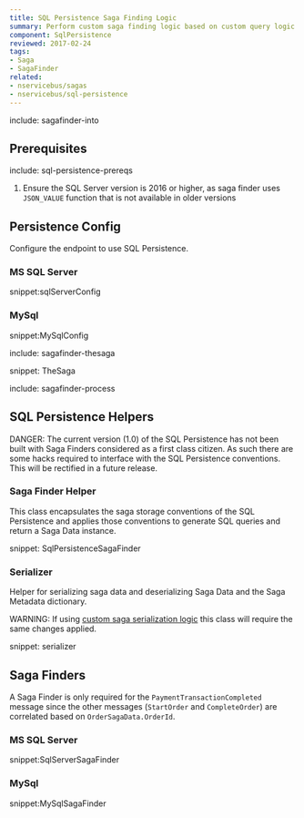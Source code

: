 ```yaml
---
title: SQL Persistence Saga Finding Logic
summary: Perform custom saga finding logic based on custom query logic when the Saga storage is the native SQL Persistence
component: SqlPersistence
reviewed: 2017-02-24
tags:
- Saga
- SagaFinder
related:
- nservicebus/sagas
- nservicebus/sql-persistence
---
```


include: sagafinder-into


## Prerequisites


include: sql-persistence-prereqs
1. Ensure the SQL Server version is 2016 or higher, as saga finder uses `JSON_VALUE` function that is not available in older versions

## Persistence Config

Configure the endpoint to use SQL Persistence.


### MS SQL Server

snippet:sqlServerConfig


### MySql

snippet:MySqlConfig


include: sagafinder-thesaga

snippet: TheSaga

include: sagafinder-process


## SQL Persistence Helpers

DANGER: The current version (1.0) of the SQL Persistence has not been built with Saga Finders considered as a first class citizen. As such there are some hacks required to interface with the SQL Persistence conventions. This will be rectified in a future release.


### Saga Finder Helper

This class encapsulates the saga storage conventions of the SQL Persistence and applies those conventions to generate SQL queries and return a Saga Data instance.

snippet: SqlPersistenceSagaFinder


### Serializer

Helper for serializing saga data and deserializing Saga Data and the Saga Metadata dictionary.

WARNING: If using [custom saga serialization logic](/nservicebus/sql-persistence/saga.md#json-net-settings) this class will require the same changes applied.

snippet: serializer


## Saga Finders

A Saga Finder is only required for the `PaymentTransactionCompleted` message since the other messages (`StartOrder` and `CompleteOrder`) are correlated based on `OrderSagaData.OrderId`.


### MS SQL Server

snippet:SqlServerSagaFinder


### MySql

snippet:MySqlSagaFinder
